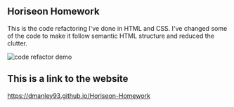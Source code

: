 ## Horiseon Homework
This is the code refactoring I've done in HTML and CSS. I've changed some of the code to make it follow semantic HTML structure and reduced the clutter.

![code refactor demo](https://818group.com/wp-content/uploads/2018/01/Young-man-discussing-market-research-with-colleagues-507959212_3869x2579.png)

## This is a link to the website
https://dmanley93.github.io/Horiseon-Homework
